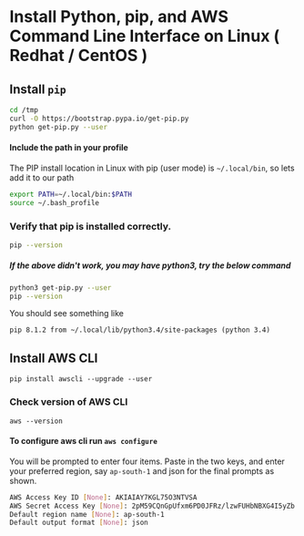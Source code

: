 # Install Python, pip, and AWS Command Line Interface on Linux ( Redhat / CentOS )

## Install `pip`
```sh
cd /tmp
curl -O https://bootstrap.pypa.io/get-pip.py
python get-pip.py --user
```

#### Include the path in your profile
The PIP install location in Linux with pip (user mode) is `~/.local/bin`, so lets add it to our path
```sh
export PATH=~/.local/bin:$PATH
source ~/.bash_profile
```

### Verify that pip is installed correctly.
```sh
pip --version
```
##### If the above didn't work, you may have python3, try the below command
```sh
python3 get-pip.py --user
pip --version
```
You should see something like
```
pip 8.1.2 from ~/.local/lib/python3.4/site-packages (python 3.4)
```

## Install AWS CLI
```
pip install awscli --upgrade --user
```

### Check version of AWS CLI
```
aws --version
```

#### To configure aws cli run `aws configure`
You will be prompted to enter four items. Paste in the two keys, and enter your preferred region, say `ap-south-1` and json for the final prompts as shown.
```sh
AWS Access Key ID [None]: AKIAIAY7KGL75O3NTVSA 
AWS Secret Access Key [None]: 2pM59CQnGpUfxm6PD0JFRz/lzwFUHbNBXG4I5yZb
Default region name [None]: ap-south-1
Default output format [None]: json
```
